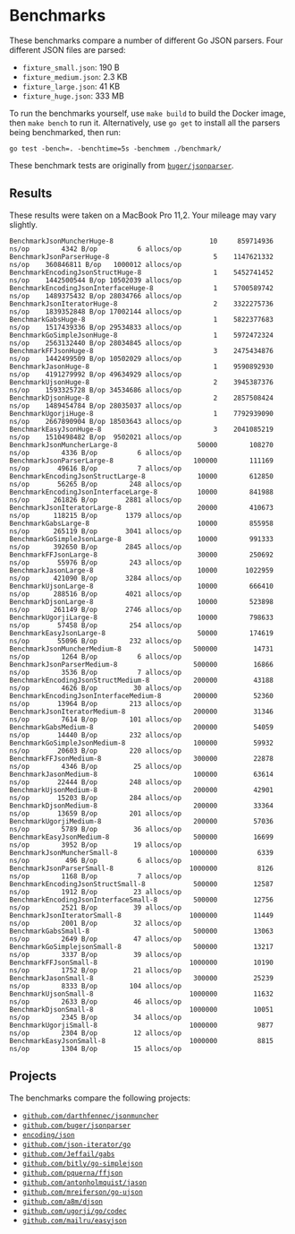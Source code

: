 Benchmarks
==========

These benchmarks compare a number of different Go JSON parsers. Four different
JSON files are parsed:

- `fixture_small.json`: 190 B
- `fixture_medium.json`: 2.3 KB
- `fixture_large.json`: 41 KB
- `fixture_huge.json`: 333 MB

To run the benchmarks yourself, use `make build` to build the Docker image, then
`make bench` to run it. Alternatively, use `go get` to install all the parsers
being benchmarked, then run:

``` shell
go test -bench=. -benchtime=5s -benchmem ./benchmark/
```

These benchmark tests are originally from
[`buger/jsonparser`](https://github.com/buger/jsonparser).

Results
-------

These results were taken on a MacBook Pro 11,2. Your mileage may vary slightly.

```
BenchmarkJsonMuncherHuge-8               	      10	 859714936 ns/op	    4342 B/op	       6 allocs/op
BenchmarkJsonParserHuge-8                	       5	1147621332 ns/op	360846811 B/op	 1000012 allocs/op
BenchmarkEncodingJsonStructHuge-8        	       1	5452741452 ns/op	1442500544 B/op	10502039 allocs/op
BenchmarkEncodingJsonInterfaceHuge-8     	       1	5700589742 ns/op	1489375432 B/op	28034766 allocs/op
BenchmarkJsonIteratorHuge-8              	       2	3322275736 ns/op	1839352848 B/op	17002144 allocs/op
BenchmarkGabsHuge-8                      	       1	5822377683 ns/op	1517439336 B/op	29534833 allocs/op
BenchmarkGoSimpleJsonHuge-8              	       1	5972472324 ns/op	2563132440 B/op	28034845 allocs/op
BenchmarkFFJsonHuge-8                    	       3	2475434876 ns/op	1442499509 B/op	10502029 allocs/op
BenchmarkJasonHuge-8                     	       1	9590892930 ns/op	4191279992 B/op	49634929 allocs/op
BenchmarkUjsonHuge-8                     	       2	3945387376 ns/op	1593325728 B/op	34534686 allocs/op
BenchmarkDjsonHuge-8                     	       2	2857508424 ns/op	1489454784 B/op	28035037 allocs/op
BenchmarkUgorjiHuge-8                    	       1	7792939090 ns/op	2667890904 B/op	18503643 allocs/op
BenchmarkEasyJsonHuge-8                  	       3	2041085219 ns/op	1510498482 B/op	 9502021 allocs/op
BenchmarkJsonMuncherLarge-8              	   50000	    108270 ns/op	    4336 B/op	       6 allocs/op
BenchmarkJsonParserLarge-8               	  100000	    111169 ns/op	   49616 B/op	       7 allocs/op
BenchmarkEncodingJsonStructLarge-8       	   10000	    612850 ns/op	   56265 B/op	     248 allocs/op
BenchmarkEncodingJsonInterfaceLarge-8    	   10000	    841988 ns/op	  261826 B/op	    2881 allocs/op
BenchmarkJsonIteratorLarge-8             	   20000	    410673 ns/op	  118215 B/op	    1379 allocs/op
BenchmarkGabsLarge-8                     	   10000	    855958 ns/op	  265119 B/op	    3041 allocs/op
BenchmarkGoSimpleJsonLarge-8             	   10000	    991333 ns/op	  392650 B/op	    2845 allocs/op
BenchmarkFFJsonLarge-8                   	   30000	    250692 ns/op	   55976 B/op	     243 allocs/op
BenchmarkJasonLarge-8                    	   10000	   1022959 ns/op	  421090 B/op	    3284 allocs/op
BenchmarkUjsonLarge-8                    	   10000	    666410 ns/op	  288516 B/op	    4021 allocs/op
BenchmarkDjsonLarge-8                    	   10000	    523898 ns/op	  261149 B/op	    2746 allocs/op
BenchmarkUgorjiLarge-8                   	   10000	    798633 ns/op	   57458 B/op	     254 allocs/op
BenchmarkEasyJsonLarge-8                 	   50000	    174619 ns/op	   55096 B/op	     232 allocs/op
BenchmarkJsonMuncherMedium-8             	  500000	     14731 ns/op	    1264 B/op	       6 allocs/op
BenchmarkJsonParserMedium-8              	  500000	     16866 ns/op	    3536 B/op	       7 allocs/op
BenchmarkEncodingJsonStructMedium-8      	  200000	     43188 ns/op	    4626 B/op	      30 allocs/op
BenchmarkEncodingJsonInterfaceMedium-8   	  200000	     52360 ns/op	   13964 B/op	     213 allocs/op
BenchmarkJsonIteratorMedium-8            	  200000	     31346 ns/op	    7614 B/op	     101 allocs/op
BenchmarkGabsMedium-8                    	  200000	     54059 ns/op	   14440 B/op	     232 allocs/op
BenchmarkGoSimpleJsonMedium-8            	  100000	     59932 ns/op	   20603 B/op	     220 allocs/op
BenchmarkFFJsonMedium-8                  	  300000	     22878 ns/op	    4346 B/op	      25 allocs/op
BenchmarkJasonMedium-8                   	  100000	     63614 ns/op	   22444 B/op	     248 allocs/op
BenchmarkUjsonMedium-8                   	  200000	     42901 ns/op	   15203 B/op	     284 allocs/op
BenchmarkDjsonMedium-8                   	  200000	     33364 ns/op	   13659 B/op	     201 allocs/op
BenchmarkUgorjiMedium-8                  	  200000	     57036 ns/op	    5789 B/op	      36 allocs/op
BenchmarkEasyJsonMedium-8                	  500000	     16699 ns/op	    3952 B/op	      19 allocs/op
BenchmarkJsonMuncherSmall-8              	 1000000	      6339 ns/op	     496 B/op	       6 allocs/op
BenchmarkJsonParserSmall-8               	 1000000	      8126 ns/op	    1168 B/op	       7 allocs/op
BenchmarkEncodingJsonStructSmall-8       	  500000	     12587 ns/op	    1912 B/op	      23 allocs/op
BenchmarkEncodingJsonInterfaceSmall-8    	  500000	     12756 ns/op	    2521 B/op	      39 allocs/op
BenchmarkJsonIteratorSmall-8             	 1000000	     11449 ns/op	    2001 B/op	      32 allocs/op
BenchmarkGabsSmall-8                     	  500000	     13063 ns/op	    2649 B/op	      47 allocs/op
BenchmarkGoSimplejsonSmall-8             	  500000	     13217 ns/op	    3337 B/op	      39 allocs/op
BenchmarkFFJsonSmall-8                   	 1000000	     10190 ns/op	    1752 B/op	      21 allocs/op
BenchmarkJasonSmall-8                    	  300000	     25239 ns/op	    8333 B/op	     104 allocs/op
BenchmarkUjsonSmall-8                    	 1000000	     11632 ns/op	    2633 B/op	      46 allocs/op
BenchmarkDjsonSmall-8                    	 1000000	     10051 ns/op	    2345 B/op	      34 allocs/op
BenchmarkUgorjiSmall-8                   	 1000000	      9877 ns/op	    2304 B/op	      12 allocs/op
BenchmarkEasyJsonSmall-8                 	 1000000	      8815 ns/op	    1304 B/op	      15 allocs/op
```

Projects
--------

The benchmarks compare the following projects:

- [`github.com/darthfennec/jsonmuncher`](https://github.com/darthfennec/jsonmuncher)
- [`github.com/buger/jsonparser`](https://github.com/buger/jsonparser)
- [`encoding/json`](https://golang.org/pkg/encoding/json)
- [`github.com/json-iterator/go`](https://github.com/json-iterator/go)
- [`github.com/Jeffail/gabs`](https://github.com/Jeffail/gabs)
- [`github.com/bitly/go-simplejson`](https://github.com/bitly/go-simplejson)
- [`github.com/pquerna/ffjson`](https://github.com/pquerna/ffjson)
- [`github.com/antonholmquist/jason`](https://github.com/antonholmquist/jason)
- [`github.com/mreiferson/go-ujson`](https://github.com/mreiferson/go-ujson)
- [`github.com/a8m/djson`](https://github.com/a8m/djson)
- [`github.com/ugorji/go/codec`](https://github.com/ugorji/go/tree/master/codec)
- [`github.com/mailru/easyjson`](https://github.com/mailru/easyjson)
